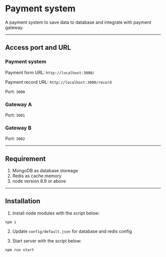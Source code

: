 # Payment system

A payment system to save data to database and integrate with payment gateway.

---

## Access port and URL

### Payment system
Payment form URL: `http://localhost:3000/`

Payment record URL: `http://localhost:3000/record`

Port: `3000`

### Gateway A
Port: `3001`

### Gateway B
Port: `3002`

---

## Requirement

1. MongoDB as database storeage
2. Redis as cache memory
3. node version 8.9 or above

---

## Installation

1. Install node modules with the script below:
```
npm i
```

2. Update `config/default.json` for database and redis config

3. Start server with the script below:
```
npm run start
```

